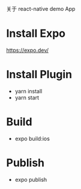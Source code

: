 关于 react-native demo App
 
# Install Expo

https://expo.dev/

# Install Plugin

- yarn install
- yarn start

# Build

- expo build:ios

# Publish

- expo publish 
